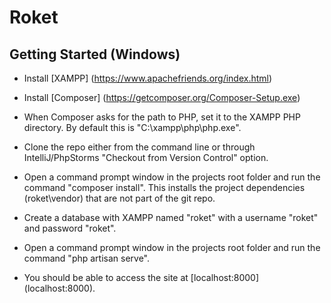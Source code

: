 # Roket

## Getting Started (Windows)
* Install [XAMPP] (https://www.apachefriends.org/index.html)
* Install [Composer] (https://getcomposer.org/Composer-Setup.exe)
* When Composer asks for the path to PHP, set it to the XAMPP PHP directory. By default this is "C:\xampp\php\php.exe".

* Clone the repo either from the command line or through IntelliJ/PhpStorms "Checkout from Version Control" option.
* Open a command prompt window in the projects root folder and run the command "composer install". This installs the
  project dependencies (roket\vendor) that are not part of the git repo.
  
* Create a database with XAMPP named "roket" with a username "roket" and password "roket".

* Open a command prompt window in the projects root folder and run the command "php artisan serve".
* You should be able to access the site at [localhost:8000] (localhost:8000).